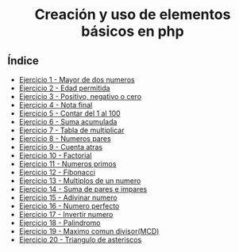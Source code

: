 <div align="center">

# Creación y uso de elementos básicos en php
<div align="justify">

## Índice

- [Ejercicio 1 - Mayor de dos numeros](https://github.com/ATPRodriguez/AED/tree/main/Elementos-basicos-en-php/Ejercicios/Ejercicio1)
- [Ejercicio 2 - Edad permitida](https://github.com/ATPRodriguez/AED/tree/main/Elementos-basicos-en-php/Ejercicios/Ejercicio2)
- [Ejercicio 3 - Positivo, negativo o cero](https://github.com/ATPRodriguez/AED/tree/main/Elementos-basicos-en-php/Ejercicios/Ejercicio3)
- [Ejercicio 4 - Nota final](https://github.com/ATPRodriguez/AED/tree/main/Elementos-basicos-en-php/Ejercicios/Ejercicio4)
- [Ejercicio 5 - Contar del 1 al 100](https://github.com/ATPRodriguez/AED/tree/main/Elementos-basicos-en-php/Ejercicios/Ejercicio5)
- [Ejercicio 6 - Suma acumulada](https://github.com/ATPRodriguez/AED/tree/main/Elementos-basicos-en-php/Ejercicios/Ejercicio6)
- [Ejercicio 7 - Tabla de multiplicar](https://github.com/ATPRodriguez/AED/tree/main/Elementos-basicos-en-php/Ejercicios/Ejercicio7)
- [Ejercicio 8 - Numeros pares](https://github.com/ATPRodriguez/AED/tree/main/Elementos-basicos-en-php/Ejercicios/Ejercicio8)
- [Ejercicio 9 - Cuenta atras](https://github.com/ATPRodriguez/AED/tree/main/Elementos-basicos-en-php/Ejercicios/Ejercicio9)
- [Ejercicio 10 - Factorial](https://github.com/ATPRodriguez/AED/tree/main/Elementos-basicos-en-php/Ejercicios/Ejercicio10)
- [Ejercicio 11 - Numeros primos](https://github.com/ATPRodriguez/AED/tree/main/Elementos-basicos-en-php/Ejercicios/Ejercicio11)
- [Ejercicio 12 - Fibonacci](https://github.com/ATPRodriguez/AED/tree/main/Elementos-basicos-en-php/Ejercicios/Ejercicio12)
- [Ejercicio 13 - Multiplos de un numero](https://github.com/ATPRodriguez/AED/tree/main/Elementos-basicos-en-php/Ejercicios/Ejercicio13)
- [Ejercicio 14 - Suma de pares e impares](https://github.com/ATPRodriguez/AED/tree/main/Elementos-basicos-en-php/Ejercicios/Ejercicio14)
- [Ejercicio 15 - Adivinar numero](https://github.com/ATPRodriguez/AED/tree/main/Elementos-basicos-en-php/Ejercicios/Ejercicio15)
- [Ejercicio 16 - Numero perfecto](https://github.com/ATPRodriguez/AED/tree/main/Elementos-basicos-en-php/Ejercicios/Ejercicio16)
- [Ejercicio 17 - Invertir numero](https://github.com/ATPRodriguez/AED/tree/main/Elementos-basicos-en-php/Ejercicios/Ejercicio17)
- [Ejercicio 18 - Palindromo](https://github.com/ATPRodriguez/AED/tree/main/Elementos-basicos-en-php/Ejercicios/Ejercicio18)
- [Ejercicio 19 - Maximo comun divisor(MCD)](https://github.com/ATPRodriguez/AED/tree/main/Elementos-basicos-en-php/Ejercicios/Ejercicio19)
- [Ejercicio 20 - Triangulo de asteriscos](https://github.com/ATPRodriguez/AED/tree/main/Elementos-basicos-en-php/Ejercicios/Ejercicio20)
</div>
</div>